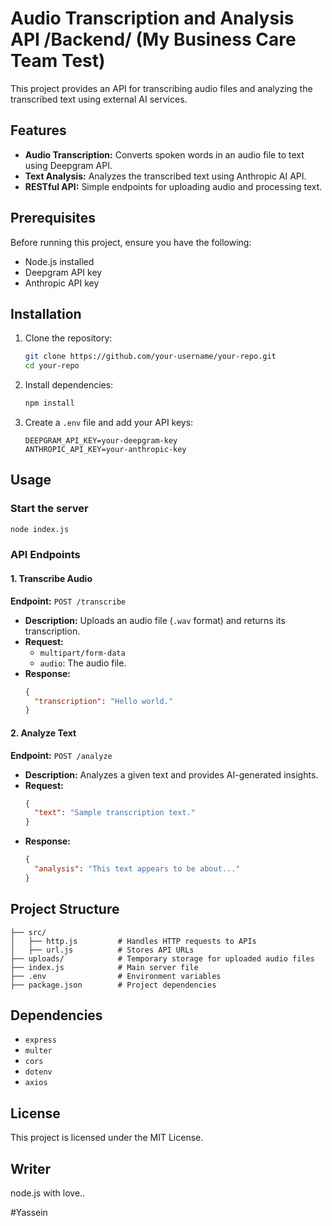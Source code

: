 # Audio Transcription and Analysis API /Backend/  (My Business Care Team Test)

This project provides an API for transcribing audio files and analyzing the transcribed text using external AI services.

## Features
- **Audio Transcription:** Converts spoken words in an audio file to text using Deepgram API.
- **Text Analysis:** Analyzes the transcribed text using Anthropic AI API.
- **RESTful API:** Simple endpoints for uploading audio and processing text.

## Prerequisites
Before running this project, ensure you have the following:
- Node.js installed
- Deepgram API key
- Anthropic API key

## Installation
1. Clone the repository:
   ```sh
   git clone https://github.com/your-username/your-repo.git
   cd your-repo
   ```
2. Install dependencies:
   ```sh
   npm install
   ```
3. Create a `.env` file and add your API keys:
   ```env
   DEEPGRAM_API_KEY=your-deepgram-key
   ANTHROPIC_API_KEY=your-anthropic-key
   ```

## Usage
### Start the server
```sh
node index.js
```

### API Endpoints
#### 1. Transcribe Audio
**Endpoint:** `POST /transcribe`
- **Description:** Uploads an audio file (`.wav` format) and returns its transcription.
- **Request:**
  - `multipart/form-data`
  - `audio`: The audio file.
- **Response:**
  ```json
  {
    "transcription": "Hello world."
  }
  ```

#### 2. Analyze Text
**Endpoint:** `POST /analyze`
- **Description:** Analyzes a given text and provides AI-generated insights.
- **Request:**
  ```json
  {
    "text": "Sample transcription text."
  }
  ```
- **Response:**
  ```json
  {
    "analysis": "This text appears to be about..."
  }
  ```

## Project Structure
```
├── src/
│   ├── http.js         # Handles HTTP requests to APIs
│   ├── url.js          # Stores API URLs
├── uploads/            # Temporary storage for uploaded audio files
├── index.js            # Main server file
├── .env                # Environment variables
├── package.json        # Project dependencies
```

## Dependencies
- `express`
- `multer`
- `cors`
- `dotenv`
- `axios`

## License
This project is licensed under the MIT License.

## Writer
node.js with love..



#Yassein

